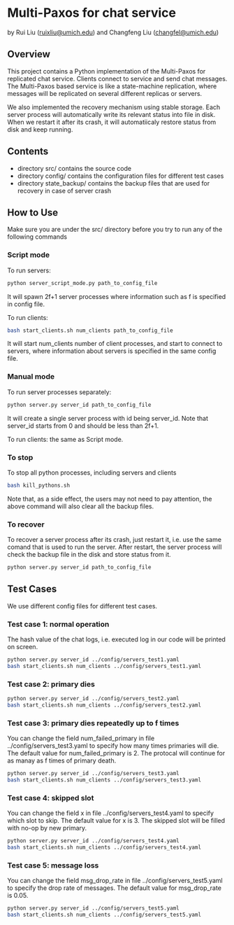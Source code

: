 # Multi-Paxos for chat service

by Rui Liu (ruixliu@umich.edu) and Changfeng Liu (changfel@umich.edu)

## Overview
This project contains a Python implementation of the Multi-Paxos for replicated chat service. Clients connect to service and send chat messages. The Multi-Paxos based service is like a state-machine replication, where messages will be replicated on several different replicas or servers. 

We also implemented the recovery mechanism using stable storage. Each server process will automatically write its relevant status into file in disk. When we restart it after its crash, it will automatiicaly restore status from disk and keep running.

## Contents
* directory src/ contains the source code
* directory config/ contains the configuration files for different test cases
* directory state_backup/ contains the backup files that are used for recovery in case of server crash

## How to Use
Make sure you are under the src/ directory before you try to run any of the following commands
### Script mode 
To run servers:
```bash
python server_script_mode.py path_to_config_file
```
It will spawn 2f+1 server processes where information such as f is specified in config file.

To run clients:
```bash
bash start_clients.sh num_clients path_to_config_file
```
It will start num_clients number of client processes, and start to connect to servers, where information about servers is specified in the same config file.

### Manual mode
To run server processes separately:
```bash
python server.py server_id path_to_config_file
```
It will create a single server process with id being server_id. Note that server_id starts from 0 and should be less than 2f+1.

To run clients: the same as Script mode.

### To stop
To stop all python processes, including servers and clients
```bash
bash kill_pythons.sh
```
Note that, as a side effect, the users may not need to pay attention, the above command will also clear all the backup files. 

### To recover
To recover a server process after its crash, just restart it, i.e. use the same comand that is used to run the server. After restart, the server process will check the backup file in the disk and store status from it.
```bash
python server.py server_id path_to_config_file
```

## Test Cases
We use different config files for different test cases.
### Test case 1: normal operation
The hash value of the chat logs, i.e. executed log in our code will be printed on screen. 
```bash
python server.py server_id ../config/servers_test1.yaml
bash start_clients.sh num_clients ../config/servers_test1.yaml
```

### Test case 2: primary dies
```bash
python server.py server_id ../config/servers_test2.yaml
bash start_clients.sh num_clients ../config/servers_test2.yaml
```

### Test case 3: primary dies repeatedly up to f times
You can change the field num_failed_primary in file ../config/servers_test3.yaml to specify how many times primaries will die. The default value for num_failed_primary is 2. The protocal will continue for as manay as f times of primary death.
```bash
python server.py server_id ../config/servers_test3.yaml
bash start_clients.sh num_clients ../config/servers_test3.yaml
```

### Test case 4: skipped slot
You can change the field x in file ../config/servers_test4.yaml to specify which slot to skip. The default value for x is 3. The skipped slot will be filled with no-op by new primary.
```bash
python server.py server_id ../config/servers_test4.yaml
bash start_clients.sh num_clients ../config/servers_test4.yaml
```

### Test case 5: message loss
You can change the field msg_drop_rate in file ../config/servers_test5.yaml to specify the drop rate of messages. The default value for msg_drop_rate is 0.05. 
```bash
python server.py server_id ../config/servers_test5.yaml
bash start_clients.sh num_clients ../config/servers_test5.yaml
```


